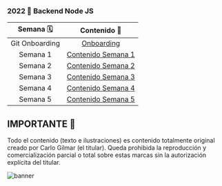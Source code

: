 ### 2022 🚀 Backend Node JS

| Semana 🗓 | Contenido 📕 |
|:---:|:---:|
|Git Onboarding|[Onboarding](https://github.com/carlogilmar/NodeJSCourse/blob/main/semanas/onboarding_0.md) |
|Semana 1|[Contenido Semana 1](https://github.com/carlogilmar/NodeJSCourse/blob/main/semanas/semana_1.md)|
|Semana 2|[Contenido Semana 2](https://github.com/carlogilmar/NodeJSCourse/blob/main/semanas/semana_2.md)|
|Semana 3|[Contenido Semana 3](https://github.com/carlogilmar/NodeJSCourse/blob/main/semanas/semana_3.md)|
|Semana 4|[Contenido Semana 4](https://github.com/carlogilmar/NodeJSCourse/blob/main/semanas/semana_4.md)|
|Semana 5|[Contenido Semana 5](https://github.com/carlogilmar/NodeJSCourse/blob/main/semanas/semana_5.md)|

## IMPORTANTE 🛑

Todo el contenido (texto e ilustraciones) es contenido totalmente original creado por Carlo Gilmar (el titular). Queda prohibida la reproducción y comercialización parcial o total sobre estas marcas sin la autorización explícita del titular.

![banner](https://user-images.githubusercontent.com/17634377/155241139-a345385a-7528-4aab-ae9a-9ed094d39250.png)
